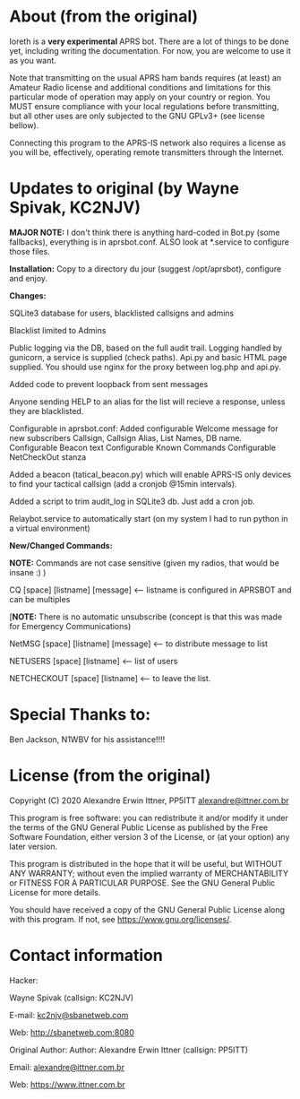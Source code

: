 
# About (from the original)

Ioreth is a **very experimental** APRS bot. There are a lot of things to be
done yet, including writing the documentation. For now, you are welcome to
use it as you want.

Note that transmitting on the usual APRS ham bands requires (at least) an
Amateur Radio license and additional conditions and limitations for this
particular mode of operation may apply on your country or region. You MUST
ensure compliance with your local regulations before transmitting, but all
other uses are only subjected to the GNU GPLv3+ (see license bellow).

Connecting this program to the APRS-IS network also requires a license as
you will be, effectively, operating remote transmitters through the Internet.

# Updates to original (by Wayne Spivak, KC2NJV)

<b>MAJOR NOTE:</b>  I don't think there is anything hard-coded in Bot.py (some fallbacks), everything is in aprsbot.conf.  ALSO look at *.service to configure those files. 

<b>Installation:</b> Copy to a directory du jour (suggest /opt/aprsbot), configure and enjoy.

<b>Changes:</b>

SQLite3 database for users, blacklisted callsigns and admins

Blacklist limited to Admins

Public logging via the DB, based on the full audit trail.  Logging handled by gunicorn, a service is supplied (check paths). Api.py and basic HTML page supplied.  You should use nginx for the proxy between log.php and api.py.

Added code to prevent loopback from sent messages

Anyone sending HELP to an alias for the list will recieve a response, unless they are blacklisted.

Configurable in aprsbot.conf:
Added configurable Welcome message for new subscribers
Callsign, Callsign Alias, List Names, DB name.
Configurable Beacon text
Configurable Known Commands
Configurable NetCheckOut stanza

Added a beacon (tatical_beacon.py) which will enable APRS-IS only devices to find your tactical callsign (add a cronjob @15min intervals).

Added a script to trim audit_log in SQLite3 db.  Just add a cron job.

Relaybot.service to automatically start (on my system I had to run python in a virtual environment)

<b>New/Changed Commands:</b>

<b>NOTE:</b> Commands are not case sensitive (given my radios, that would be insane :) )

CQ [space] [listname] [message] <-- listname is configured in APRSBOT and can be multiples

[<b>NOTE:</b> There is no automatic unsubscribe (concept is that this was made for Emergency Communications)

NetMSG [space] [listname] [message] <-- to distribute message to list

NETUSERS [space] [listname] <-- list of users

NETCHECKOUT [space] [listname] <-- to leave the list.

# Special Thanks to:

Ben Jackson, N1WBV for his assistance!!!!

# License (from the original)

Copyright (C) 2020  Alexandre Erwin Ittner, PP5ITT <alexandre@ittner.com.br>

This program is free software: you can redistribute it and/or modify
it under the terms of the GNU General Public License as published by
the Free Software Foundation, either version 3 of the License, or
(at your option) any later version.

This program is distributed in the hope that it will be useful,
but WITHOUT ANY WARRANTY; without even the implied warranty of
MERCHANTABILITY or FITNESS FOR A PARTICULAR PURPOSE.  See the
GNU General Public License for more details.

You should have received a copy of the GNU General Public License
along with this program.  If not, see <https://www.gnu.org/licenses/>.



# Contact information

Hacker:

Wayne Spivak (callsign: KC2NJV)

E-mail: <kc2njv@sbanetweb.com>

Web: <http://sbanetweb.com:8080>


Original Author:
Author: Alexandre Erwin Ittner   (callsign: PP5ITT)

Email: <alexandre@ittner.com.br>

Web: <https://www.ittner.com.br>
